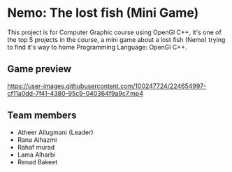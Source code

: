 # Nemo: The lost fish (Mini Game)
 This project is for Computer Graphic course using OpenGl C++, it's one of the top 5 projects in the course,
 a mini game about a lost fish (Nemo) trying to find it's way to home
 Programming Language: OpenGl C++.
  ## Game preview
  https://user-images.githubusercontent.com/100247724/224654997-cf11a0dd-7f41-4380-95c9-040364f9a9c7.mp4
 ## Team members
 - Atheer Allugmani (Leader)
 - Rana Alhazmi
 - Rahaf murad
 - Lama Alharbi
 - Renad Bakeet
